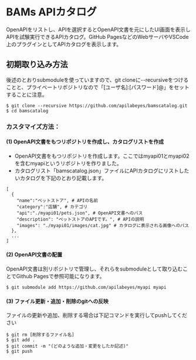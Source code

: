 # BAMs APIカタログ
OpenAPIをリストし、APIを選択するとOpenAPI文書を元にしたUI画面を表示しAPIを試験実行できるAPIカタログ。GitHub PagesなどのWebサーバやVSCode上のプラグインとしてAPIカタログを表示します。

## 初期取り込み方法
後述のとおりsubmoduleを使っていますので、git cloneに--recursiveをつけることと、プライベートリポジトリなので「[ユーザ名]:[パスワード]@」をセットすることに注意。
```
$ git clone --recursive https://github.com/apilabeyes/bamscatalog.git
$ cd bamscatalog
```

### カスタマイズ方法：
#### (1) OpenAPI文書をもつリポジトリを作成し、カタログリストを作成
- OpenAPI文書をもつリポジトリを作成します。ここではmyapi01とmyapi02を含むmyapiというリポジトリを作りました。
- カタログリスト「bamscatalog.json」ファイルにAPIカタログにリストしたいカタログを下記のとおり記載します。
```
[
  {
    "name":"ペットストア", # APIの名前
    "category":"店舗", # カテゴリ
    "api":"./myapi01/pets.json", # OpenAPI文書へのパス
    "description": "ペットストアのAPIです。", # APIの説明
    "images": "./myapi01/images/cat.jpg" # カタログに表示される画像へのパス
  },
  ...
]
```
#### (2) OpenAPI文書の配置
OpenAPI文書は別リポジトリで管理し、それらをsubmoduleとして取り込むことでGithub Pagesで参照可能になります。
```
$ git submodule add https://github.com/apilabeyes/myapi myapi
```

#### (3) ファイル更新・追加・削除のgitへの反映
ファイルの更新や追加、削除する場合は下記コマンドを実行してpushしてください

```
$ git rm [削除するファイル名]
$ git add .
$ git commit -m "(どのような追加・変更をしたか記述)"
$ git push
```
